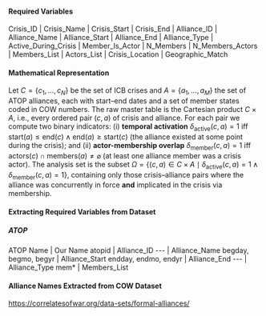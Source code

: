 #### Required Variables 

Crisis_ID | Crisis_Name | Crisis_Start | Crisis_End | Alliance_ID | Alliance_Name | 
Alliance_Start | Alliance_End | Alliance_Type | Active_During_Crisis | 
Member_Is_Actor | N_Members | N_Members_Actors | Members_List | Actors_List |
Crisis_Location | Geographic_Match

#### Mathematical Representation

Let $C=\{c_1,\dots ,c_N\}$ be the set of ICB crises and $A=\{a_1,\dots ,a_M\}$ the set of ATOP alliances, each with start–end dates and a set of member states coded in COW numbers.  The raw master table is the Cartesian product $C\times A$, i.e., every ordered pair $(c,a)$ of crisis and alliance.  For each pair we compute two binary indicators: (i) **temporal activation** $\delta_{\text{active}}(c,a)=1$ iff $\text{start}(a)\le \text{end}(c)\land\text{end}(a)\ge \text{start}(c)$ (the alliance existed at some point during the crisis); and (ii) **actor-membership overlap** $\delta_{\text{member}}(c,a)=1$ iff $\text{actors}(c)\cap\text{members}(a)\neq\varnothing$ (at least one alliance member was a crisis actor).  The analysis set is the subset $\Omega=\{(c,a)\in C\times A\mid\delta_{\text{active}}(c,a)=1\land\delta_{\text{member}}(c,a)=1\}$, containing only those crisis–alliance pairs where the alliance was concurrently in force **and** implicated in the crisis via membership.


#### Extracting Required Variables from Dataset

##### ATOP

ATOP Name | Our Name
atopid | Alliance_ID
--- | Alliance_Name
begday, begmo, begyr | Alliance_Start
endday, endmo, endyr | Alliance_End
--- | Alliance_Type
mem* | Members_List

#### Alliance Names Extracted from COW Dataset
https://correlatesofwar.org/data-sets/formal-alliances/

